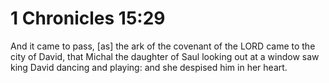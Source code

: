 # 1 Chronicles 15:29

And it came to pass, [as] the ark of the covenant of the LORD came to the city of David, that Michal the daughter of Saul looking out at a window saw king David dancing and playing: and she despised him in her heart.